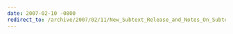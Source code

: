 ```yaml
---
date: 2007-02-10 -0800
redirect_to: /archive/2007/02/11/New_Subtext_Release_and_Notes_On_Subtext_2.0.aspx/
---
```

